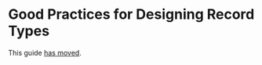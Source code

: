 Good Practices for Designing Record Types
=========================================

This guide [has moved](https://swiftpackageindex.com/groue/GRDB.swift/documentation/grdb/recordrecommendedpractices).
